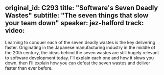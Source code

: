 original_id: C293
title: "Software's Seven Deadly Wastes"
subtitle: "The seven things that slow your team down"
speaker: jez-halford
track: 
video:
---
Learning to conquer each of the seven deadly wastes is the key delivering faster. Originating in the Japanese manufacturing industry in the middle of the 20th century, the ideas behind the seven wastes are still hugely relevant to software development today. I'll explain each one and how it slows you down, then I'll explain how you can defeat the seven wastes and deliver faster than ever before.
